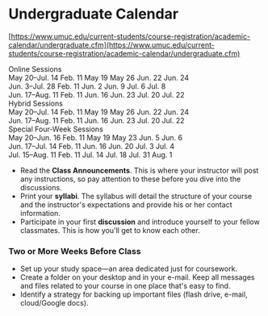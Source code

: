 
# Undergraduate Calendar
[https://www.umuc.edu/current-students/course-registration/academic-calendar/undergraduate.cfm](https://www.umuc.edu/current-students/course-registration/academic-calendar/undergraduate.cfm)

Online Sessions																			
May 20–Jul. 14	Feb. 11	May 19	May 26	Jun. 22	Jun. 24														
Jun. 3–Jul. 28	Feb. 11	Jun. 2	Jun. 9	Jul. 6	Jul. 8														
Jun. 17–Aug. 11	Feb. 11	Jun. 16	Jun. 23	Jul. 20	Jul. 22														
Hybrid Sessions																			
May 20–Jul. 14	Feb. 11	May 19	May 26	Jun. 22	Jun. 24														
Jun. 17–Aug. 11	Feb. 11	Jun. 16	Jun. 23	Jul. 20	Jul. 22														
Special Four-Week Sessions																			
May 20–Jun. 16	Feb. 11	May 19	May 23	Jun. 5	Jun. 6														
Jun. 17–Jul. 14	Feb. 11	Jun. 16	Jun. 20	Jul. 3	Jul. 4														
Jul. 15–Aug. 11	Feb. 11	Jul. 14	Jul. 18	Jul. 31	Aug. 1														

-   Read the **Class Announcements**. This is where your instructor will post any instructions, so pay attention to these before you dive into the discussions.
-   Print your **syllabi**. The syllabus will detail the structure of your course and the instructor's expectations and provide his or her contact information.
-   Participate in your first **discussion** and introduce yourself to your fellow classmates. This is how you'll get to know each other.
### Two or More Weeks Before Class

-   Set up your study space—an area dedicated just for coursework.
-   Create a folder on your desktop and in your e-mail. Keep all messages and files related to your course in one place that's easy to find.
-   Identify a strategy for backing up important files (flash drive, e-mail, cloud/Google docs).
<!--stackedit_data:
eyJoaXN0b3J5IjpbMTQzMDg2NjIwMl19
-->